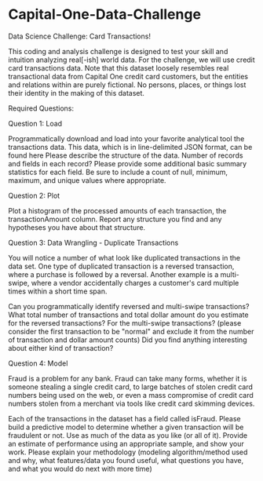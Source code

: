 # Capital-One-Data-Challenge
Data Science Challenge: Card Transactions!

This coding and analysis challenge is designed to test your skill and intuition analyzing real[-ish] world data. For the challenge, we will use credit card transactions data. Note that this dataset loosely resembles real transactional data from Capital One credit card customers, but the entities and relations within are purely fictional. No persons, places, or things lost their identity in the making of this dataset.

Required Questions:

Question 1: Load

Programmatically download and load into your favorite analytical tool the transactions data. This data, which is in line-delimited JSON format, can be found here
Please describe the structure of the data. Number of records and fields in each record?
Please provide some additional basic summary statistics for each field. Be sure to include a count of null, minimum, maximum, and unique values where appropriate.

Question 2: Plot

Plot a histogram of the processed amounts of each transaction, the transactionAmount column.
Report any structure you find and any hypotheses you have about that structure.

Question 3: Data Wrangling - Duplicate Transactions

You will notice a number of what look like duplicated transactions in the data set. One type of duplicated transaction is a reversed transaction, where a purchase is followed by a reversal. Another example is a multi-swipe, where a vendor accidentally charges a customer's card multiple times within a short time span.

Can you programmatically identify reversed and multi-swipe transactions?
What total number of transactions and total dollar amount do you estimate for the reversed transactions? For the multi-swipe transactions? (please consider the first transaction to be "normal" and exclude it from the number of transaction and dollar amount counts)
Did you find anything interesting about either kind of transaction?

Question 4: Model

Fraud is a problem for any bank. Fraud can take many forms, whether it is someone stealing a single credit card, to large batches of stolen credit card numbers being used on the web, or even a mass compromise of credit card numbers stolen from a merchant via tools like credit card skimming devices.

Each of the transactions in the dataset has a field called isFraud. Please build a predictive model to determine whether a given transaction will be fraudulent or not. Use as much of the data as you like (or all of it).
Provide an estimate of performance using an appropriate sample, and show your work.
Please explain your methodology (modeling algorithm/method used and why, what features/data you found useful, what questions you have, and what you would do next with more time)
